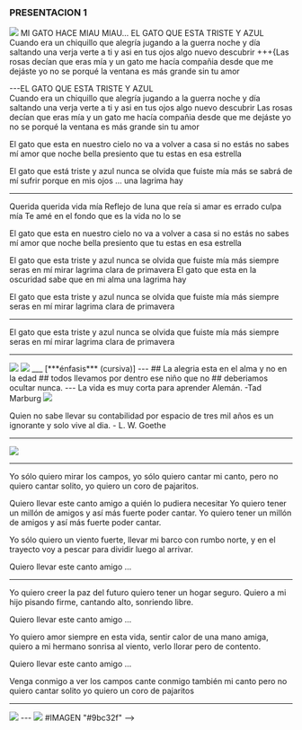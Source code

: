 ### PRESENTACION   1
<img src="felicesfiestas.png">
                  MI GATO HACE MIAU MIAU... EL GATO QUE ESTA TRISTE Y AZUL                  
    Cuando era un chiquillo que alegría<!-- .slide: data-background="#55CCEE" -->
    jugando a la guerra noche y día<!-- .slide: data-background="#55CCEE" -->
    saltando una verja verte a ti<!-- .slide: data-background="#55CCEE" -->
    y asi en tus ojos algo nuevo descubrir 
+++{Las rosas decían que eras mía
y un gato me hacía compañia
desde que me dejáste yo no se
porqué la ventana es más grande sin tu amor    <!-- .slide: data-background="#55CCEE" -->
    <!-- .slide: data-background="#fff555" -->

---EL GATO QUE ESTA TRISTE Y AZUL                  
Cuando era un chiquillo que alegría
jugando a la guerra noche y día
saltando una verja verte a ti
y asi en tus ojos algo nuevo descubrir
Las rosas decían que eras mía
y un gato me hacía compañia
desde que me dejáste yo no se
porqué la ventana es más grande sin tu amor

El gato que esta en nuestro cielo
no va a volver a casa si no estás
no sabes mí amor que noche bella
presiento que tu estas en esa estrella

El gato que está triste y azul
nunca se olvida que fuiste mía
más se sabrá de mí sufrir
porque en mis ojos ... una lagrima hay
<!-- .slide: data-background="#55CCEE" -->
___
Querida querida vida mía
Reflejo de luna que reía
si amar es errado culpa mía
Te amé en el fondo que es la vida no lo se

El gato que esta en nuestro cielo
no va a volver a casa si no estás
no sabes mí amor que noche bella
presiento que tu estas en esa estrella

El gato que esta triste y azul
nunca se olvida que fuiste mía
más siempre seras en mí mirar
lagrima clara de primavera
El gato que esta en la oscuridad
sabe que en mi alma una lagrima hay

El gato que esta triste y azul
nunca se olvida que fuiste mía
más siempre seras en mí mirar
lagrima clara de primavera
<!-- .slide: data-background="#9bc32f" -->
___
El gato que esta triste y azul
nunca se olvida que fuiste mía
más siempre seras en mí mirar
lagrima clara de primavera
<!-- .slide: data-background="#ff3333" -->
___
<img src="gatob.jpg">
<!-- .slide: data-background="#55CCEE" -->
<img src="gatob.jpg">
<!-- .slide: data-background="#9bc32f" -->
___
[***énfasis*** (cursiva)]
---
<!-- .slide: data-background="#ff3333" -->
<!-- .slide: data-background="#ffff11" -->
<!-- .slide: data-background="#f900c1" -->
## La alegria esta en el alma y no en la edad
## todos llevamos por dentro ese niño que no
## deberiamos ocultar nunca.
<!-- .slide: data-background="#00ff44" -->
---
La vida es muy corta para aprender Alemán. -Tad Marburg

<!-- .slide: data-background="#eeee00" -->
<img src="gatob.jpg">

Quien no sabe llevar su contabilidad por espacio de tres mil años es un ignorante y solo vive al dia. - L. W. Goethe
<!-- .slide: data-background="#fff000" -->
---
<!-- .slide: data-background="#ff4444" -->
<img src="gatob.jpg">

---
Yo sólo quiero mirar los campos,
yo sólo quiero cantar mi canto,
pero no quiero cantar solito,
yo quiero un coro de pajaritos.

Quiero llevar este canto amigo
a quién lo pudiera necesitar
Yo quiero tener un millón de amigos
y así más fuerte poder cantar.
Yo quiero tener un millón de amigos
y así más fuerte poder cantar.

Yo sólo quiero un viento fuerte,
llevar mi barco con rumbo norte,
y en el trayecto voy a pescar
para dividir luego al arrivar.

Quiero llevar este canto amigo ...
___
Yo quiero creer la paz del futuro
quiero tener un hogar seguro.
Quiero a mi hijo pisando firme,
cantando alto, sonriendo libre.

Quiero llevar este canto amigo ...

Yo quiero amor siempre en esta vida,
sentir calor de una mano amiga,
quiero a mi hermano sonrisa al viento,
verlo llorar pero de contento.

Quiero llevar este canto amigo ...

Venga conmigo a ver los campos
cante conmigo también mi canto
pero no quiero cantar solito
yo quiero un coro de pajaritos
___
<img src="gatob.jpg">  
---
<img src="gtarro.jpg">
<!-- .slide: data-background="#ff8888" -->
#IMAGEN  "#9bc32f" -->



